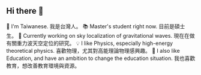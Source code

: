## Hi there 👋

🧋 I'm Taiwanese.
    我是台灣人。
📚 Master's student right now.
    目前是碩士生。
🔭 Currently working on sky localization of gravitational waves.
    現在在做有關重力波天空定位的研究。
💡 I like Physics, especially high-energy theoretical physics.
    喜歡物理，尤其對高能理論物理感興趣。
💖 I also like Education, and have an ambition to change the education situation.
    我也喜歡教育，想改善教育環境與資源。

<!--
**JhengMin/JhengMin** is a ✨ _special_ ✨ repository because its `README.md` (this file) appears on your GitHub profile.

Here are some ideas to get you started:
- 🔭 I’m currently working on ...
- 🌱 I’m currently learning ...
- 👯 I’m looking to collaborate on ...
- 🤔 I’m looking for help with ...
- 💬 Ask me about ...
- 📫 How to reach me: ...
- 😄 Pronouns: ...
- ⚡ Fun fact: ...
-->
